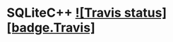# SQLiteC++ <a target="_blank" href="https://travis-ci.org/MaLarsson/sqlitecxx.svg?branch=master">![Travis status][badge.Travis]</a>
